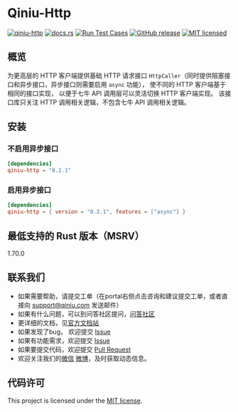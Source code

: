 # Qiniu-Http

[![qiniu-http](https://img.shields.io/crates/v/qiniu-http.svg)](https://crates.io/crates/qiniu-http)
[![docs.rs](https://img.shields.io/badge/docs-latest-blue.svg)](https://docs.rs/qiniu-http)
[![Run Test Cases](https://github.com/qiniu/rust-sdk/actions/workflows/ci-test.yml/badge.svg)](https://github.com/qiniu/rust-sdk/actions/workflows/ci-test.yml)
[![GitHub release](https://img.shields.io/github/v/tag/qiniu/rust-sdk.svg?label=release)](https://github.com/qiniu/rust-sdk/releases)
[![MIT licensed](https://img.shields.io/badge/license-MIT-blue.svg)](https://github.com/qiniu/rust-sdk/blob/master/LICENSE)

## 概览

为更高层的 HTTP 客户端提供基础 HTTP 请求接口 `HttpCaller`（同时提供阻塞接口和异步接口，异步接口则需要启用 `async` 功能），
使不同的 HTTP 客户端基于相同的接口实现，
以便于七牛 API 调用层可以灵活切换 HTTP 客户端实现。
该接口库只关注 HTTP 调用相关逻辑，不包含七牛 API 调用相关逻辑。

## 安装

### 不启用异步接口

```toml
[dependencies]
qiniu-http = "0.2.1"
```

### 启用异步接口

```toml
[dependencies]
qiniu-http = { version = "0.2.1", features = ["async"] }
```

## 最低支持的 Rust 版本（MSRV）

1.70.0

## 联系我们

- 如果需要帮助，请提交工单（在portal右侧点击咨询和建议提交工单，或者直接向 support@qiniu.com 发送邮件）
- 如果有什么问题，可以到问答社区提问，[问答社区](http://qiniu.segmentfault.com/)
- 更详细的文档，见[官方文档站](http://developer.qiniu.com/)
- 如果发现了bug， 欢迎提交 [Issue](https://github.com/qiniu/rust-sdk/issues)
- 如果有功能需求，欢迎提交 [Issue](https://github.com/qiniu/rust-sdk/issues)
- 如果要提交代码，欢迎提交 [Pull Request](https://github.com/qiniu/rust-sdk/pulls)
- 欢迎关注我们的[微信](https://www.qiniu.com/contact) [微博](http://weibo.com/qiniutek)，及时获取动态信息。

## 代码许可

This project is licensed under the [MIT license].

[MIT license]: https://github.com/qiniu/rust-sdk/blob/master/LICENSE
